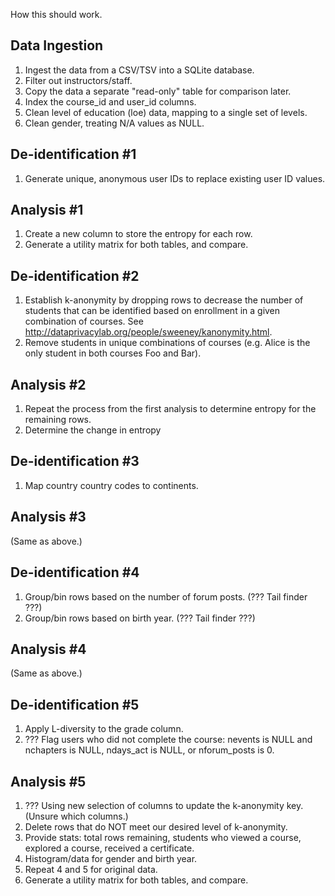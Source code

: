 How this should work.

Data Ingestion
--------------
1. Ingest the data from a CSV/TSV into a SQLite database.
2. Filter out instructors/staff.
3. Copy the data a separate "read-only" table for comparison later.
4. Index the course_id and user_id columns.
5. Clean level of education (loe) data, mapping to a single set of levels.
6. Clean gender, treating N/A values as NULL.

De-identification #1
--------------------
1. Generate unique, anonymous user IDs to replace existing user ID values.

Analysis #1
-----------
1. Create a new column to store the entropy for each row.
2. Generate a utility matrix for both tables, and compare.

De-identification #2
--------------------
1. Establish k-anonymity by dropping rows to decrease the number of students that can be identified based on enrollment
   in a given combination of courses. See http://dataprivacylab.org/people/sweeney/kanonymity.html.
2. Remove students in unique combinations of courses (e.g. Alice is the only student in both courses Foo and Bar).

Analysis #2
-----------
1. Repeat the process from the first analysis to determine entropy for the remaining rows.
2. Determine the change in entropy

De-identification #3
--------------------
1. Map country country codes to continents.

Analysis #3
-----------
(Same as above.)

De-identification #4
--------------------
1. Group/bin rows based on the number of forum posts. (??? Tail finder ???)
2. Group/bin rows based on birth year.  (??? Tail finder ???)

Analysis #4
-----------
(Same as above.)

De-identification #5
--------------------
1. Apply L-diversity to the grade column.
2. ??? Flag users who did not complete the course: nevents is NULL and nchapters is NULL, ndays_act is NULL, or nforum_posts is 0.


Analysis #5
-----------
1. ??? Using new selection of columns to update the k-anonymity key. (Unsure which columns.)
2. Delete rows that do NOT meet our desired level of k-anonymity.
3. Provide stats: total rows remaining, students who viewed a course, explored a course, received a certificate.
4. Histogram/data for gender and birth year.
5. Repeat 4 and 5 for original data.
6. Generate a utility matrix for both tables, and compare.
